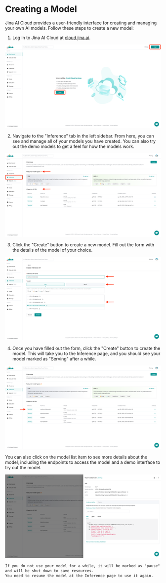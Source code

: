 # Creating a Model

Jina AI Cloud provides a user-friendly interface for creating and managing your own AI models. 
Follow these steps to create a new model:

1. Log in to Jina AI Cloud at [cloud.jina.ai](https://cloud.jina.ai).

![create1](images/create1.png)

2. Navigate to the "Inference" tab in the left sidebar.
From here, you can see and manage all of your models you have created.
You can also try out the demo models to get a feel for how the models work.

 ![create2](images/create2.png)
 
3. Click the "Create" button to create a new model.
Fill out the form with the details of the model of your choice.

![create3](images/create3.png)

4. Once you have filled out the form, click the "Create" button to create the model.
This will take you to the Inference page, and you should see your model marked as "Serving" after a while.

![create4](images/create4.png)

You can also click on the model list item to see more details about the model, including the endpoints to access the model and a demo interface to try out the model.

![create5](images/create5.png)

```notice
If you do not use your model for a while, it will be marked as "pause" and will be shut down to save resources.
You need to resume the model at the Inference page to use it again.
```